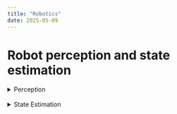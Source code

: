 ```yaml
---
title: "Robotics"
date: 2025-05-09
---
```


Robot perception and state estimation
======

<details><summary>Perception</summary>

[Get to know Point Cloud](/posts/2023-01-14-pcd/) 
<br>


</details>
<br>

<details><summary>State Estimation</summary>

[Kalman Filter explained with derivation](/posts/2023-7-24-kf/)
<br>

[Error state Kalman Filter](/posts/2023-8-2-eskf/)
<br>

[Hungarian Algorithm in multiple object tracking](/posts/2024-8-30-km/)
<br>

</details>
<br>